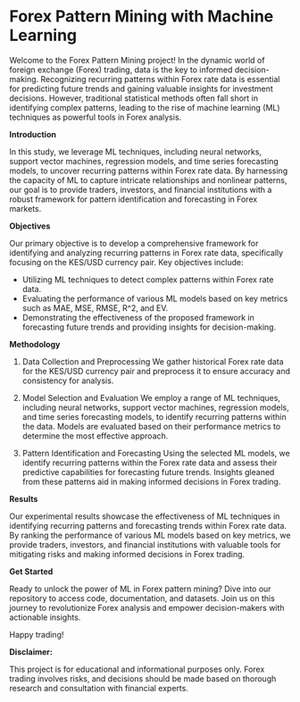 # Forex Pattern Mining with Machine Learning

Welcome to the Forex Pattern Mining project! In the dynamic world of foreign exchange (Forex) trading, data is the key to informed decision-making. Recognizing recurring patterns within Forex rate data is essential for predicting future trends and gaining valuable insights for investment decisions. However, traditional statistical methods often fall short in identifying complex patterns, leading to the rise of machine learning (ML) techniques as powerful tools in Forex analysis.

**Introduction**

In this study, we leverage ML techniques, including neural networks, support vector machines, regression models, and time series forecasting models, to uncover recurring patterns within Forex rate data. By harnessing the capacity of ML to capture intricate relationships and nonlinear patterns, our goal is to provide traders, investors, and financial institutions with a robust framework for pattern identification and forecasting in Forex markets.

**Objectives**

Our primary objective is to develop a comprehensive framework for identifying and analyzing recurring patterns in Forex rate data, specifically focusing on the KES/USD currency pair. Key objectives include:

- Utilizing ML techniques to detect complex patterns within Forex rate data.
- Evaluating the performance of various ML models based on key metrics such as MAE, MSE, RMSE, R^2, and EV.
- Demonstrating the effectiveness of the proposed framework in forecasting future trends and providing insights for decision-making.
  
**Methodology**

1. Data Collection and Preprocessing
We gather historical Forex rate data for the KES/USD currency pair and preprocess it to ensure accuracy and consistency for analysis.

2. Model Selection and Evaluation
We employ a range of ML techniques, including neural networks, support vector machines, regression models, and time series forecasting models, to identify recurring patterns within the data. Models are evaluated based on their performance metrics to determine the most effective approach.

3. Pattern Identification and Forecasting
Using the selected ML models, we identify recurring patterns within the Forex rate data and assess their predictive capabilities for forecasting future trends. Insights gleaned from these patterns aid in making informed decisions in Forex trading.

**Results**

Our experimental results showcase the effectiveness of ML techniques in identifying recurring patterns and forecasting trends within Forex rate data. By ranking the performance of various ML models based on key metrics, we provide traders, investors, and financial institutions with valuable tools for mitigating risks and making informed decisions in Forex trading.

**Get Started**

Ready to unlock the power of ML in Forex pattern mining? Dive into our repository to access code, documentation, and datasets. Join us on this journey to revolutionize Forex analysis and empower decision-makers with actionable insights.

Happy trading!

**Disclaimer:**

This project is for educational and informational purposes only. Forex trading involves risks, and decisions should be made based on thorough research and consultation with financial experts.
